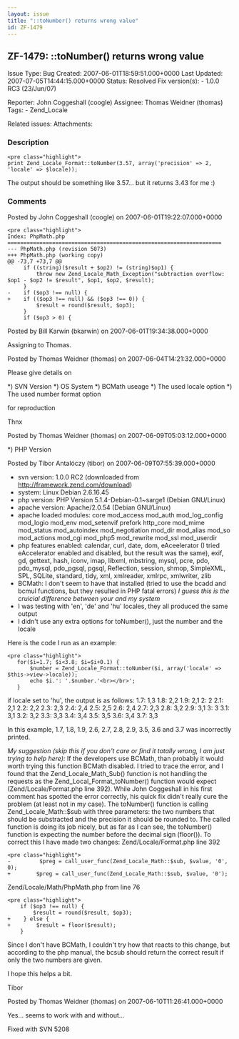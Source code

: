 ```yaml
---
layout: issue
title: "::toNumber() returns wrong value"
id: ZF-1479
---
```


ZF-1479: ::toNumber() returns wrong value
-----------------------------------------

 Issue Type: Bug Created: 2007-06-01T18:59:51.000+0000 Last Updated: 2007-07-05T14:44:15.000+0000 Status: Resolved Fix version(s): - 1.0.0 RC3 (23/Jun/07)
 
 Reporter:  John Coggeshall (coogle)  Assignee:  Thomas Weidner (thomas)  Tags: - Zend\_Locale
 
 Related issues: 
 Attachments: 
### Description

 
    <pre class="highlight">
    print Zend_Locale_Format::toNumber(3.57, array('precision' => 2, 'locale' => $locale));


The output should be something like 3.57... but it returns 3.43 for me :)

 

 

### Comments

Posted by John Coggeshall (coogle) on 2007-06-01T19:22:07.000+0000

 
    <pre class="highlight">
    Index: PhpMath.php
    ===================================================================
    --- PhpMath.php (revision 5073)
    +++ PhpMath.php (working copy)
    @@ -73,7 +73,7 @@
         if ((string)($result + $op2) != (string)$op1) {
             throw new Zend_Locale_Math_Exception("subtraction overflow: $op1 - $op2 != $result", $op1, $op2, $result);
         }
    -    if ($op3 !== null) {
    +    if (($op3 !== null) && ($op3 !== 0)) {
             $result = round($result, $op3);
         }
         if ($op3 > 0) {


 

 

Posted by Bill Karwin (bkarwin) on 2007-06-01T19:34:38.000+0000

Assigning to Thomas.

 

 

Posted by Thomas Weidner (thomas) on 2007-06-04T14:21:32.000+0000

Please give details on

\*) SVN Version \*) OS System \*) BCMath useage \*) The used locale option \*) The used number format option

for reproduction

Thnx

 

 

Posted by Thomas Weidner (thomas) on 2007-06-09T05:03:12.000+0000

\*) PHP Version

 

 

Posted by Tibor Antalóczy (tibor) on 2007-06-09T07:55:39.000+0000

- svn version: 1.0.0 RC2 (downloaded from <http://framework.zend.com/download>)
- system: Linux Debian 2.6.16.45
- php version: PHP Version 5.1.4-Debian-0.1~sarge1 (Debian GNU/Linux)
- apache version: Apache/2.0.54 (Debian GNU/Linux)
- apache loaded modules: core mod\_access mod\_auth mod\_log\_config mod\_logio mod\_env mod\_setenvif prefork http\_core mod\_mime mod\_status mod\_autoindex mod\_negotiation mod\_dir mod\_alias mod\_so mod\_actions mod\_cgi mod\_php5 mod\_rewrite mod\_ssl mod\_userdir
- php features enabled: calendar, curl, date, dom, eAceelerator (I tried eAccelerator enabled and disabled, but the result was the same), exif, gd, gettext, hash, iconv, imap, libxml, mbstring, mysql, pcre, pdo, pdo\_mysql, pdo\_pgsql, pgsql, Reflection, session, shmop, SimpleXML, SPL, SQLite, standard, tidy, xml, xmlreader, xmlrpc, xmlwriter, zlib
- BCMath: I don't seem to have that installed (tried to use the bcadd and bcmul functions, but they resulted in PHP fatal errors) _I guess this is the cruicial difference between your and my system_
- I was testing with 'en', 'de' and 'hu' locales, they all produced the same output
- I didn't use any extra options for toNumber(), just the number and the locale

Here is the code I run as an example:

 
    <pre class="highlight">
       for($i=1.7; $i<3.8; $i=$i+0.1) {
           $number = Zend_Locale_Format::toNumber($i, array('locale' => $this->view->locale));
           echo $i.': '.$number.'<br></br>';
       }


if locale set to 'hu', the output is as follows: 1.7: 1,3 1.8: 2,2 1.9: 2,1 2: 2 2.1: 2,1 2.2: 2,2 2.3: 2,3 2.4: 2,4 2.5: 2,5 2.6: 2,4 2.7: 2,3 2.8: 3,2 2.9: 3,1 3: 3 3.1: 3,1 3.2: 3,2 3.3: 3,3 3.4: 3,4 3.5: 3,5 3.6: 3,4 3.7: 3,3

In this example, 1.7, 1.8, 1.9, 2.6, 2.7, 2.8, 2.9, 3.5, 3.6 and 3.7 was incorrectly printed.

_My suggestion (skip this if you don't care or find it totally wrong, I am just trying to help here):_ If the developers use BCMath, than probably it would worth trying this function BCMath disabled. I tried to trace the error, and I found that the Zend\_Locale\_Math\_Sub() function is not handling the requests as the Zend\_Local\_Format\_toNumber() function would expect (Zend/Locale/Format.php line 392). While John Coggeshall in his first comment has spotted the error correctly, his quick fix didn't really cure the problem (at least not in my case). The toNumber() function is calling Zend\_Locale\_Math::$sub with three parameters: the two numbers that should be substracted and the precision it should be rounded to. The called function is doing its job nicely, but as far as I can see, the toNumber() function is expecting the number before the decimal sign (floor()). To correct this I have made two changes: Zend/Locale/Format.php line 392

 
    <pre class="highlight">
    -         $preg = call_user_func(Zend_Locale_Math::$sub, $value, '0', 0);
    +        $preg = call_user_func(Zend_Locale_Math::$sub, $value, '0');


Zend/Locale/Math/PhpMath.php from line 76

 
    <pre class="highlight">
        if ($op3 !== null) {
            $result = round($result, $op3);
    +    } else {
    +        $result = floor($result);
        }


Since I don't have BCMath, I couldn't try how that reacts to this change, but according to the php manual, the bcsub should return the correct result if only the two numbers are given.

I hope this helps a bit.

Tibor

 

 

Posted by Thomas Weidner (thomas) on 2007-06-10T11:26:41.000+0000

Yes... seems to work with and without...

Fixed with SVN 5208

 

 